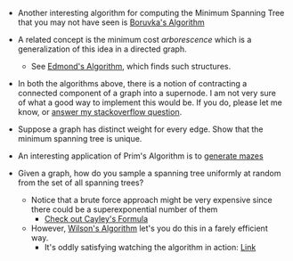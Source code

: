 * Another interesting algorithm for computing the Minimum Spanning Tree that you may not have seen is [Boruvka's Algorithm](https://en.wikipedia.org/wiki/Bor%C5%AFvka%27s_algorithm)

* A related concept is the minimum cost _arborescence_ which is a generalization of this idea in a directed graph.
  * See [Edmond's Algorithm](https://en.wikipedia.org/wiki/Edmonds%27_algorithm), which finds such structures.

* In both the algorithms above, there is a notion of contracting a connected component of a graph into a supernode. I am not very sure of what a good way to implement this would be. If you do, please let me know, or [answer my stackoverflow question](https://stackoverflow.com/questions/49597647/how-does-one-implement-graph-algorithms-that-require-efficient-contraction-and-e).

* Suppose a graph has distinct weight for every edge. Show that the minimum spanning tree is unique.

* An interesting application of Prim's Algorithm is to [generate mazes](https://en.wikipedia.org/wiki/Maze_generation_algorithm#Randomized_Prim's_algorithm)

* Given a graph, how do you sample a spanning tree uniformly at random from the set of all spanning trees?
  * Notice that a brute force approach might be very expensive since there could be a superexponential number of them
    * [Check out Cayley's Formula](https://en.wikipedia.org/wiki/Cayley%27s_formula)
  * However, [Wilson's Algorithm](https://en.wikipedia.org/wiki/Loop-erased_random_walk) let's you do this in a farely efficient way.
    * It's oddly satisfying watching the algorithm in action: [Link](https://www.reddit.com/r/Python/comments/5dxhp9/wow_guy_i_made_an_awesome_gif_animation_of/)

